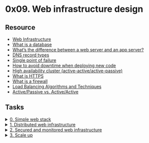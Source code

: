 # 0x09. Web infrastructure design 

## Resource

- [Web Infrastructure](https://youtu.be/lQNEW76KdYg)
- [What is a database](https://searchdatamanagement.techtarget.com/definition/database)
- [What’s the difference between a web server and an app server?](https://www.youtube.com/watch?v=S97eKyv2b9M)
- [DNS record types](https://pressable.com/?s=DNS&post_type=knowledgebase)
- [Single point of failure](https://en.wikipedia.org/wiki/Single_point_of_failure)
- [How to avoid downtime when deploying new code](https://softwareengineering.stackexchange.com/questions/35063/how-do-you-update-your-production-codebase-database-schema-without-causing-downt#answers-header)
- [High availability cluster (active-active/active-passive)](https://docs.oracle.com/cd/E17904_01/core.1111/e10106/intro.htm#ASHIA712)
- [What is HTTPS](https://www.instantssl.com/http-vs-https)
- [What is a firewall](https://www.webopedia.com/definitions/firewall/)
- [Load Balancing Algorithms and Techniques](https://kemptechnologies.com/load-balancer/load-balancing-algorithms-techniques/)
- [Active/Passive vs. Active/Active](https://kemptechnologies.com/fr/white-papers/unfog-confusion-active-passive-activeactive-load-balancing/)

## Tasks

<details>
<summary><a href="./0-simple_web_stack.jpg">0. Simple web stack</a></summary><br>
<a href='https://postimages.org/' target='_blank'><img src='https://i.postimg.cc/jdk2SN17/image.png' border='0' alt='image'/></a>
<ul>
  <li>Links from screenshot
  <ul>
      <li><a href="https://en.wikipedia.org/wiki/LAMP_%28software_bundle%29">LAMP stack</a></li>
  </ul>
  </li>
</ul>
</details>

<details>
<summary><a href="./1-distributed_web_infrastructure.jpg">1. Distributed web infrastructure</a></summary><br>
<a href='https://postimages.org/' target='_blank'><img src='https://i.postimg.cc/MTwSdKn5/image.png' border='0' alt='image'/></a>
</details>

<details>
<summary><a href="./2-secured_and_monitored_web_infrastructure.jpg">2. Secured and monitored web infrastructure</a></summary><br>
<a href='https://postimages.org/' target='_blank'><img src='https://i.postimg.cc/KYsZdtCJ/image.png' border='0' alt='image'/></a>
</details>

<details>
<summary><a href="./3-scale_up.jpg">3. Scale up</a></summary><br>
<a href='https://postimages.org/' target='_blank'><img src='https://i.postimg.cc/13ndnc2x/image.png' border='0' alt='image'/></a>
<ul>
  <li>Links from screenshot
  <ul>
      <li><a href="https://www.nginx.com/resources/glossary/application-server-vs-web-server/">Application server vs web server</a></li>
  </ul>
  </li>
</ul>
</detaiL>

## Contributors
This project was created by:

- [Solomon Kassa](https://github.com/Solomonkassa)

